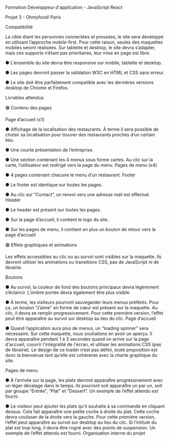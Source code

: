 Formation Développeur d'application - JavaScript React 




Projet 3 - Ohmyfood! Paris



Compatibilité



La cible étant les personnes connectées et pressées, le site sera développé en utilisant
l’approche mobile-first. Pour cette raison, seules des maquettes mobiles seront réalisées.
Sur tablette et desktop, le site devra s’adapter, mais ces supports n’étant pas prioritaires,
leur mise en page est libre.

● L’ensemble du site devra être responsive sur mobile, tablette et desktop.

● Les pages devront passer la validation W3C en HTML et CSS sans erreur.

● Le site doit être parfaitement compatible avec les dernières versions desktop de
Chrome et Firefox.


Livrables attendus



🟣 Contenu des pages



Page d’accueil (x1)


● Affichage de la localisation des restaurants. À terme il sera possible de choisir sa
localisation pour trouver des restaurants proches d’un certain lieu.

● Une courte présentation de l’entreprise.

● Une section contenant les 4 menus sous forme cartes. Au clic sur la carte,
l’utilisateur est redirigé vers la page du menu.
Pages de menu (x4)

● 4 pages contenant chacune le menu d’un restaurant.
Footer

● Le footer est identique sur toutes les pages.

● Au clic sur “Contact”, un renvoi vers une adresse mail est effectué.
Header

● Le header est présent sur toutes les pages.

● Sur la page d’accueil, il contient le logo du site.

● Sur les pages de menu, il contient en plus un bouton de retour vers la page d’accueil


🟣 Effets graphiques et animations


Les effets accessibles au clic ou au survol sont visibles sur la maquette. Ils devront utiliser
les animations ou transitions CSS, pas de JavaScript ni de librairie.


Boutons


● Au survol, la couleur de fond des boutons principaux devra légèrement s’éclaircir.
L’ombre portée devra également être plus visible.

● À terme, les visiteurs pourront sauvegarder leurs menus préférés. Pour ça, un
bouton "J’aime" en forme de cœur est présent sur la maquette. Au clic, il devra se
remplir progressivement. Pour cette première version, l’effet peut être apparaître au
survol sur desktop au lieu du clic.
Page d’accueil

● Quand l’application aura plus de menus, un “loading spinner” sera nécessaire. Sur
cette maquette, nous souhaitons en avoir un aperçu. Il devra apparaître pendant 1 à
3 secondes quand on arrive sur la page d'accueil, couvrir l'intégralité de l'écran, et
utiliser les animations CSS (pas de librairie). Le design de ce loader n’est pas défini,
toute proposition est donc la bienvenue tant qu’elle est cohérente avec la charte
graphique du site.


Pages de menu


● À l’arrivée sur la page, les plats devront apparaître progressivement avec un léger
décalage dans le temps. Ils pourront soit apparaître un par un, soit par groupe
“Entrée”, “Plat” et “Dessert”. Un exemple de l’effet attendu est fourni.

● Le visiteur peut ajouter les plats qu'il souhaite à sa commande en cliquant dessus.
Cela fait apparaître une petite coche à droite du plat. Cette coche devra coulisser de
la droite vers la gauche. Pour cette première version, l’effet peut apparaître au survol
sur desktop au lieu du clic. Si l’intitulé du plat est trop long, il devra être rogné avec
des points de suspension. Un exemple de l’effet attendu est fourni.
Organisation interne du projet
